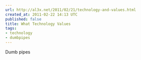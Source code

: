```yaml
---
url: http://al3x.net/2011/02/21/technology-and-values.html
created_at: 2011-02-22 14:13 UTC
published: false
title: What Technology Values
tags:
- technology
- dumbpipes
---
```


Dumb pipes
